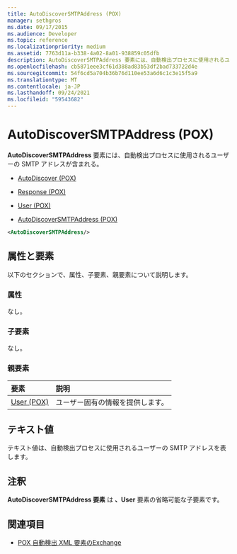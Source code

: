 ```yaml
---
title: AutoDiscoverSMTPAddress (POX)
manager: sethgros
ms.date: 09/17/2015
ms.audience: Developer
ms.topic: reference
ms.localizationpriority: medium
ms.assetid: 7763d11a-b338-4a02-8a01-938859c05dfb
description: AutoDiscoverSMTPAddress 要素には、自動検出プロセスに使用されるユーザーの SMTP アドレスが含まれる。
ms.openlocfilehash: cb5871eee3cf61d388ad83b53df2bad733722d4e
ms.sourcegitcommit: 54f6cd5a704b36b76d110ee53a6d6c1c3e15f5a9
ms.translationtype: MT
ms.contentlocale: ja-JP
ms.lasthandoff: 09/24/2021
ms.locfileid: "59543682"
---
```

# <a name="autodiscoversmtpaddress-pox"></a>AutoDiscoverSMTPAddress (POX)

**AutoDiscoverSMTPAddress** 要素には、自動検出プロセスに使用されるユーザーの SMTP アドレスが含まれる。 
  
- [AutoDiscover (POX)](autodiscover-pox.md)
  
- [Response (POX)](response-pox.md)
  
- [User (POX)](user-pox.md)
  
- [AutoDiscoverSMTPAddress (POX)](autodiscoversmtpaddress-pox.md)
  
```XML
<AutoDiscoverSMTPAddress/>
```

## <a name="attributes-and-elements"></a>属性と要素

以下のセクションで、属性、子要素、親要素について説明します。
  
### <a name="attributes"></a>属性

なし。
  
### <a name="child-elements"></a>子要素

なし。
  
### <a name="parent-elements"></a>親要素

|**要素**|**説明**|
|:-----|:-----|
|[User (POX)](user-pox.md) <br/> |ユーザー固有の情報を提供します。  <br/> |
   
## <a name="text-value"></a>テキスト値

テキスト値は、自動検出プロセスに使用されるユーザーの SMTP アドレスを表します。
  
## <a name="remarks"></a>注釈

**AutoDiscoverSMTPAddress 要素** は **、User** 要素の省略可能な子要素です。 
  
## <a name="see-also"></a>関連項目

- [POX 自動検出 XML 要素のExchange](pox-autodiscover-xml-elements-for-exchange.md)


